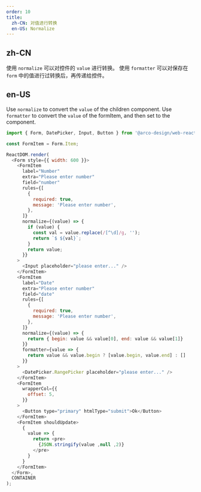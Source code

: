 ```yaml
---
order: 10
title:
  zh-CN: 对值进行转换
  en-US: Normalize
---
```


## zh-CN

使用 `normalize` 可以对控件的 `value` 进行转换。
使用 `formatter` 可以对保存在 `form` 中的值进行过转换后，再传递给控件。

## en-US

Use `normalize` to convert the `value` of the children component.
Use `formatter` to convert the `value` of the formItem, and then set to the component.

```js
import { Form, DatePicker, Input, Button } from '@arco-design/web-react';

const FormItem = Form.Item;

ReactDOM.render(
  <Form style={{ width: 600 }}>
    <FormItem
      label="Number"
      extra="Please enter number"
      field="number"
      rules={[
        {
          required: true,
          message: 'Please enter number',
        },
      ]}
      normalize={(value) => {
        if (value) {
          const val = value.replace(/[^\d]/g, '');
          return `$ ${val}`;
        }
        return value;
      }}
    >
      <Input placeholder="please enter..." />
    </FormItem>
    <FormItem
      label="Date"
      extra="Please enter number"
      field="date"
      rules={[
        {
          required: true,
          message: 'Please enter number',
        },
      ]}
      normalize={(value) => {
        return { begin: value && value[0], end: value && value[1]}
      }}
      formatter={value => {
        return value && value.begin ? [value.begin, value.end] : []
      }}
    >
      <DatePicker.RangePicker placeholder="please enter..." />
    </FormItem>
    <FormItem
      wrapperCol={{
        offset: 5,
      }}
    >
      <Button type="primary" htmlType="submit">Ok</Button>
    </FormItem>
    <FormItem shouldUpdate>
      {
        value => {
          return <pre>
            {JSON.stringify(value ,null ,2)}
          </pre>
        }
      }
    </FormItem>
  </Form>,
  CONTAINER
);
```

